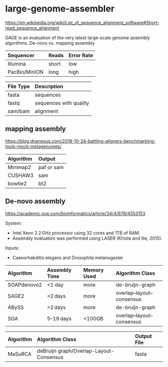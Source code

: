 # large-genome-assembler

https://en.wikipedia.org/wiki/List_of_sequence_alignment_software#Short-read_sequence_alignment

GAGE is an evaluation of the very latest large-scale genome assembly algorithms.
De-novo vs. mapping assembly

| Sequencer | Reads | Error Rate |
| :-- | :-- | :-- |
| Illumina | short | low |
| PacBio/MinION | long | high |

| File Type | Description |
| :-- | :-- |
| fasta | sequences |
| fastq | sequences with quality |
| sam/bam | alignment |

## mapping assembly

https://blog.dnanexus.com/2018-10-24-battling-aligners-benchmarking-tools-mock-metagenomes/

| Algorithm | Output |
| :-- | :-- |
| Minimap2 | paf or sam |
| CUSHAW3 | sam |
| bowtie2 | bt2 |

## De-novo assembly
https://academic.oup.com/bioinformatics/article/34/4/678/4553153

System:
* Intel Xeon 2.2 GHz processor using 32 cores and 1TB of RAM. 
* Assembly evaluation was performed using LASER (Khiste and Ilie, 2015).

Inputs:
* Caenorhabditis elegans and Drosophila melanogaster

| Algorithm | Assembly Time | Memory Used | Algorithm Class |
| :-- | :-- | :-- | :-- | 
| SOAPdenovo2 | <1 day |  more | de-bruijn-graph |
| SAGE2 | <2 days | more | overlap–layout–consensus |
| ABySS | >2 days | more | de-bruijn-graph |
| SGA | 5–19 days | <100GB | overlap–layout–consensus |

| Algorithm | Algorithm Class | Output File |
| :-- | :-- | :-- |
| MaSuRCA | deBruijn graph/Overlap-Layout-Consensus | fasta |


